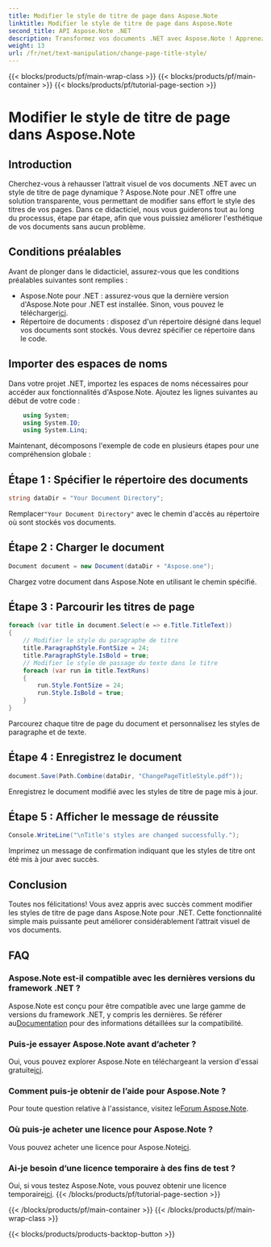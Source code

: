 ```yaml
---
title: Modifier le style de titre de page dans Aspose.Note
linktitle: Modifier le style de titre de page dans Aspose.Note
second_title: API Aspose.Note .NET
description: Transformez vos documents .NET avec Aspose.Note ! Apprenez à modifier les styles de titre de page sans effort. Améliorez l’esthétique en quelques étapes simples.
weight: 13
url: /fr/net/text-manipulation/change-page-title-style/
---
```


{{< blocks/products/pf/main-wrap-class >}}
{{< blocks/products/pf/main-container >}}
{{< blocks/products/pf/tutorial-page-section >}}

# Modifier le style de titre de page dans Aspose.Note

## Introduction
Cherchez-vous à rehausser l’attrait visuel de vos documents .NET avec un style de titre de page dynamique ? Aspose.Note pour .NET offre une solution transparente, vous permettant de modifier sans effort le style des titres de vos pages. Dans ce didacticiel, nous vous guiderons tout au long du processus, étape par étape, afin que vous puissiez améliorer l'esthétique de vos documents sans aucun problème.
## Conditions préalables
Avant de plonger dans le didacticiel, assurez-vous que les conditions préalables suivantes sont remplies :
-  Aspose.Note pour .NET : assurez-vous que la dernière version d'Aspose.Note pour .NET est installée. Sinon, vous pouvez le télécharger[ici](https://releases.aspose.com/note/net/).
- Répertoire de documents : disposez d'un répertoire désigné dans lequel vos documents sont stockés. Vous devrez spécifier ce répertoire dans le code.
## Importer des espaces de noms
Dans votre projet .NET, importez les espaces de noms nécessaires pour accéder aux fonctionnalités d'Aspose.Note. Ajoutez les lignes suivantes au début de votre code :
```csharp
    using System;
    using System.IO;
    using System.Linq;
```
Maintenant, décomposons l'exemple de code en plusieurs étapes pour une compréhension globale :
## Étape 1 : Spécifier le répertoire des documents
```csharp
string dataDir = "Your Document Directory";
```
 Remplacer`"Your Document Directory"` avec le chemin d'accès au répertoire où sont stockés vos documents.
## Étape 2 : Charger le document
```csharp
Document document = new Document(dataDir + "Aspose.one");
```
Chargez votre document dans Aspose.Note en utilisant le chemin spécifié.
## Étape 3 : Parcourir les titres de page
```csharp
foreach (var title in document.Select(e => e.Title.TitleText))
{
    // Modifier le style du paragraphe de titre
    title.ParagraphStyle.FontSize = 24;
    title.ParagraphStyle.IsBold = true;
    // Modifier le style de passage du texte dans le titre
    foreach (var run in title.TextRuns)
    {
        run.Style.FontSize = 24;
        run.Style.IsBold = true;
    }
}
```
Parcourez chaque titre de page du document et personnalisez les styles de paragraphe et de texte.
## Étape 4 : Enregistrez le document
```csharp
document.Save(Path.Combine(dataDir, "ChangePageTitleStyle.pdf"));
```
Enregistrez le document modifié avec les styles de titre de page mis à jour.
## Étape 5 : Afficher le message de réussite
```csharp
Console.WriteLine("\nTitle's styles are changed successfully.");
```
Imprimez un message de confirmation indiquant que les styles de titre ont été mis à jour avec succès.
## Conclusion
Toutes nos félicitations! Vous avez appris avec succès comment modifier les styles de titre de page dans Aspose.Note pour .NET. Cette fonctionnalité simple mais puissante peut améliorer considérablement l’attrait visuel de vos documents.
## FAQ
### Aspose.Note est-il compatible avec les dernières versions du framework .NET ?
 Aspose.Note est conçu pour être compatible avec une large gamme de versions du framework .NET, y compris les dernières. Se référer au[Documentation](https://reference.aspose.com/note/net/) pour des informations détaillées sur la compatibilité.
### Puis-je essayer Aspose.Note avant d’acheter ?
 Oui, vous pouvez explorer Aspose.Note en téléchargeant la version d'essai gratuite[ici](https://releases.aspose.com/).
### Comment puis-je obtenir de l’aide pour Aspose.Note ?
 Pour toute question relative à l'assistance, visitez le[Forum Aspose.Note](https://forum.aspose.com/c/note/28).
### Où puis-je acheter une licence pour Aspose.Note ?
 Vous pouvez acheter une licence pour Aspose.Note[ici](https://purchase.aspose.com/buy).
### Ai-je besoin d’une licence temporaire à des fins de test ?
 Oui, si vous testez Aspose.Note, vous pouvez obtenir une licence temporaire[ici](https://purchase.aspose.com/temporary-license/).
{{< /blocks/products/pf/tutorial-page-section >}}

{{< /blocks/products/pf/main-container >}}
{{< /blocks/products/pf/main-wrap-class >}}

{{< blocks/products/products-backtop-button >}}
